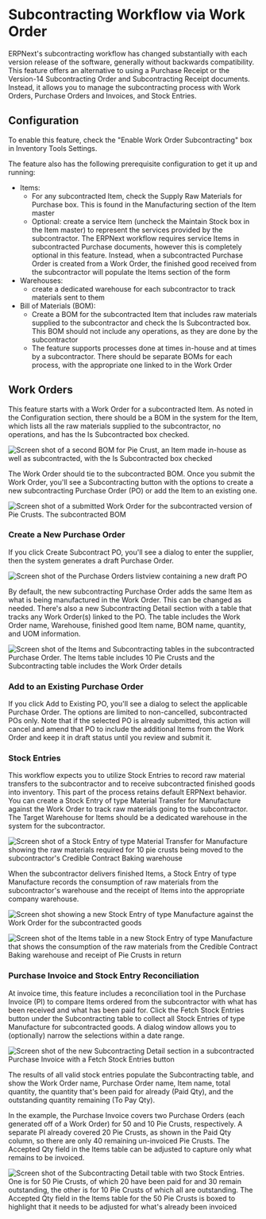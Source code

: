 <!-- Copyright (c) 2024, AgriTheory and contributors
For license information, please see license.txt-->

# Subcontracting Workflow via Work Order

ERPNext's subcontracting workflow has changed substantially with each version release of the software, generally without backwards compatibility. This feature offers an alternative to using a Purchase Receipt or the Version-14 Subcontracting Order and Subcontracting Receipt documents. Instead, it allows you to manage the subcontracting process with Work Orders, Purchase Orders and Invoices, and Stock Entries.

## Configuration
To enable this feature, check the "Enable Work Order Subcontracting" box in Inventory Tools Settings.

The feature also has the following prerequisite configuration to get it up and running:

- Items:
    - For any subcontracted Item, check the Supply Raw Materials for Purchase box. This is found in the Manufacturing section of the Item master
    - Optional: create a service Item (uncheck the Maintain Stock box in the Item master) to represent the services provided by the subcontractor. The ERPNext workflow requires service Items in subcontracted Purchase documents, however this is completely optional in this feature. Instead, when a subcontracted Purchase Order is created from a Work Order, the finished good received from the subcontractor will populate the Items section of the form
- Warehouses:
    - create a dedicated warehouse for each subcontractor to track materials sent to them
- Bill of Materials (BOM):
    - Create a BOM for the subcontracted Item that includes raw materials supplied to the subcontractor and check the Is Subcontracted box. This BOM should not include any operations, as they are done by the subcontractor
    - The feature supports processes done at times in-house and at times by a subcontractor. There should be separate BOMs for each process, with the appropriate one linked to in the Work Order

## Work Orders
This feature starts with a Work Order for a subcontracted Item. As noted in the Configuration section, there should be a BOM in the system for the Item, which lists all the raw materials supplied to the subcontractor, no operations, and has the Is Subcontracted box checked.

![Screen shot of a second BOM for Pie Crust, an Item made in-house as well as subcontracted, with the Is Subcontracted box checked](./assets/subc_bom.png)

The Work Order should tie to the subcontracted BOM. Once you submit the Work Order, you'll see a Subcontracting button with the options to create a new subcontracting Purchase Order (PO) or add the Item to an existing one.

![Screen shot of a submitted Work Order for the subcontracted version of Pie Crusts. The subcontracted BOM](./assets/subc_wo_subcontracting_button.png)

### Create a New Purchase Order
If you click Create Subcontract PO, you'll see a dialog to enter the supplier, then the system generates a draft Purchase Order.

![Screen shot of the Purchase Orders listview containing a new draft PO](./assets/subc_draft_po.png)

By default, the new subcontracting Purchase Order adds the same Item as what is being manufactured in the Work Order. This can be changed as needed. There's also a new Subcontracting Detail section with a table that tracks any Work Order(s) linked to the PO. The table includes the Work Order name, Warehouse, finished good Item name, BOM name, quantity, and UOM information.

![Screen shot of the Items and Subcontracting tables in the subcontracted Purchase Order. The Items table includes 10 Pie Crusts and the Subcontracting table includes the Work Order details](./assets/subc_po_items_work_orders.png)

### Add to an Existing Purchase Order
If you click Add to Existing PO, you'll see a dialog to select the applicable Purchase Order. The options are limited to non-cancelled, subcontracted POs only. Note that if the selected PO is already submitted, this action will cancel and amend that PO to include the additional Items from the Work Order and keep it in draft status until you review and submit it.

### Stock Entries
This workflow expects you to utilize Stock Entries to record raw material transfers to the subcontractor and to receive subcontracted finished goods into inventory. This part of the process retains default ERPNext behavior. You can create a Stock Entry of type Material Transfer for Manufacture against the Work Order to track raw materials going to the subcontractor. The Target Warehouse for Items should be a dedicated warehouse in the system for the subcontractor.

![Screen shot of a Stock Entry of type Material Transfer for Manufacture showing the raw materials required for 10 pie crusts being moved to the subcontractor's Credible Contract Baking warehouse](./assets/subc_se_material_transfer.png)

When the subcontractor delivers finished Items, a Stock Entry of type Manufacture records the consumption of raw materials from the subcontractor's warehouse and the receipt of Items into the appropriate company warehouse.

![Screen shot showing a new Stock Entry of type Manufacture against the Work Order for the subcontracted goods](./assets/subc_se_manufacture.png)

![Screen shot of the Items table in a new Stock Entry of type Manufacture that shows the consumption of the raw materials from the Credible Contract Baking warehouse and receipt of Pie Crusts in return](./assets/subc_se_manufacture_items.png)

### Purchase Invoice and Stock Entry Reconciliation
At invoice time, this feature includes a reconciliation tool in the Purchase Invoice (PI) to compare Items ordered from the subcontractor with what has been received and what has been paid for. Click the Fetch Stock Entries button under the Subcontracting table to collect all Stock Entries of type Manufacture for subcontracted goods. A dialog window allows you to (optionally) narrow the selections within a date range.

![Screen shot of the new Subcontracting Detail section in a subcontracted Purchase Invoice with a Fetch Stock Entries button](./assets/subc_fetch_se.png)

The results of all valid stock entries populate the Subcontracting table, and show the Work Order name, Purchase Order name, Item name, total quantity, the quantity that's been paid for already (Paid Qty), and the outstanding quantity remaining (To Pay Qty).

In the example, the Purchase Invoice covers two Purchase Orders (each generated off of a Work Order) for 50 and 10 Pie Crusts, respectively. A separate PI already covered 20 Pie Crusts, as shown in the Paid Qty column, so there are only 40 remaining un-invoiced Pie Crusts. The Accepted Qty field in the Items table can be adjusted to capture only what remains to be invoiced.

![Screen shot of the Subcontracting Detail table with two Stock Entries. One is for 50 Pie Crusts, of which 20 have been paid for and 30 remain outstanding, the other is for 10 Pie Crusts of which all are outstanding. The Accepted Qty field in the Items table for the 50 Pie Crusts is boxed to highlight that it needs to be adjusted for what's already been invoiced](./assets/subc_pi_reconciliation.png)
